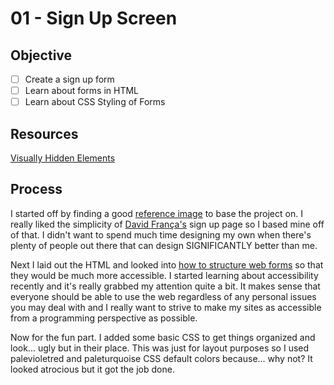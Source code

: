 # 01 - Sign Up Screen

## Objective

- [ ] Create a sign up form
- [ ] Learn about forms in HTML
- [ ] Learn about CSS Styling of Forms

## Resources

[Visually Hidden Elements](https://www.a11yproject.com/posts/2013-01-11-how-to-hide-content/)

## Process

I started off by finding a good [reference image](https://collectui.com/designers/davidjnf/sign-up) to base the project on. I really liked the simplicity of [David França's](https://dribbble.com/davidjnf) sign up page so I based mine off of that. I didn't want to spend much time designing my own when there's plenty of people out there that can design SIGNIFICANTLY better than me.

Next I laid out the HTML and looked into [how to structure web forms](https://developer.mozilla.org/en-US/docs/Learn/Forms/How_to_structure_a_web_form) so that they would be much more accessible. I started learning about accessibility recently and it's really grabbed my attention quite a bit. It makes sense that everyone should be able to use the web regardless of any personal issues you may deal with and I really want to strive to make my sites as accessible from a programming perspective as possible.

Now for the fun part. I added some basic CSS to get things organized and look... ugly but in their place. This was just for layout purposes so I used palevioletred and paleturquoise CSS default colors because... why not? It looked atrocious but it got the job done.

